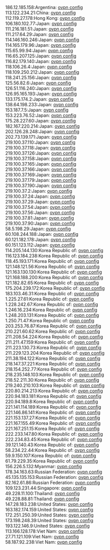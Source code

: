 186.12.185.158:Argentina: [ovpn config](vpn/186_12_185_158.ovpn)  
113.122.234.21:China: [ovpn config](vpn/113_122_234_21.ovpn)  
112.119.27.178:Hong Kong: [ovpn config](vpn/112_119_27_178.ovpn)  
106.180.102.77:Japan: [ovpn config](vpn/106_180_102_77.ovpn)  
111.216.181.51:Japan: [ovpn config](vpn/111_216_181_51.ovpn)  
111.217.64.29:Japan: [ovpn config](vpn/111_217_64_29.ovpn)  
114.146.160.246:Japan: [ovpn config](vpn/114_146_160_246.ovpn)  
114.165.179.96:Japan: [ovpn config](vpn/114_165_179_96.ovpn)  
115.65.99.94:Japan: [ovpn config](vpn/115_65_99_94.ovpn)  
116.65.207.125:Japan: [ovpn config](vpn/116_65_207_125.ovpn)  
116.82.179.140:Japan: [ovpn config](vpn/116_82_179_140.ovpn)  
118.106.26.4:Japan: [ovpn config](vpn/118_106_26_4.ovpn)  
118.109.250.212:Japan: [ovpn config](vpn/118_109_250_212.ovpn)  
118.241.25.156:Japan: [ovpn config](vpn/118_241_25_156.ovpn)  
125.56.82.6:Japan: [ovpn config](vpn/125_56_82_6.ovpn)  
126.51.116.240:Japan: [ovpn config](vpn/126_51_116_240.ovpn)  
126.95.165.193:Japan: [ovpn config](vpn/126_95_165_193.ovpn)  
133.175.174.2:Japan: [ovpn config](vpn/133_175_174_2.ovpn)  
138.64.198.233:Japan: [ovpn config](vpn/138_64_198_233.ovpn)  
153.187.7.5:Japan: [ovpn config](vpn/153_187_7_5.ovpn)  
153.223.76.52:Japan: [ovpn config](vpn/153_223_76_52.ovpn)  
175.28.227.60:Japan: [ovpn config](vpn/175_28_227_60.ovpn)  
182.167.220.214:Japan: [ovpn config](vpn/182_167_220_214.ovpn)  
202.126.28.248:Japan: [ovpn config](vpn/202_126_28_248.ovpn)  
202.73.139.171:Japan: [ovpn config](vpn/202_73_139_171.ovpn)  
219.100.37.110:Japan: [ovpn config](vpn/219_100_37_110.ovpn)  
219.100.37.118:Japan: [ovpn config](vpn/219_100_37_118.ovpn)  
219.100.37.126:Japan: [ovpn config](vpn/219_100_37_126.ovpn)  
219.100.37.158:Japan: [ovpn config](vpn/219_100_37_158.ovpn)  
219.100.37.165:Japan: [ovpn config](vpn/219_100_37_165.ovpn)  
219.100.37.166:Japan: [ovpn config](vpn/219_100_37_166.ovpn)  
219.100.37.169:Japan: [ovpn config](vpn/219_100_37_169.ovpn)  
219.100.37.179:Japan: [ovpn config](vpn/219_100_37_179.ovpn)  
219.100.37.190:Japan: [ovpn config](vpn/219_100_37_190.ovpn)  
219.100.37.2:Japan: [ovpn config](vpn/219_100_37_2.ovpn)  
219.100.37.24:Japan: [ovpn config](vpn/219_100_37_24.ovpn)  
219.100.37.29:Japan: [ovpn config](vpn/219_100_37_29.ovpn)  
219.100.37.54:Japan: [ovpn config](vpn/219_100_37_54.ovpn)  
219.100.37.56:Japan: [ovpn config](vpn/219_100_37_56.ovpn)  
219.100.37.81:Japan: [ovpn config](vpn/219_100_37_81.ovpn)  
219.100.37.90:Japan: [ovpn config](vpn/219_100_37_90.ovpn)  
58.5.198.29:Japan: [ovpn config](vpn/58_5_198_29.ovpn)  
60.108.244.188:Japan: [ovpn config](vpn/60_108_244_188.ovpn)  
60.121.182.178:Japan: [ovpn config](vpn/60_121_182_178.ovpn)  
60.151.123.112:Japan: [ovpn config](vpn/60_151_123_112.ovpn)  
114.205.144.130:Korea Republic of: [ovpn config](vpn/114_205_144_130.ovpn)  
116.123.184.238:Korea Republic of: [ovpn config](vpn/116_123_184_238.ovpn)  
118.45.193.171:Korea Republic of: [ovpn config](vpn/118_45_193_171.ovpn)  
121.148.121.56:Korea Republic of: [ovpn config](vpn/121_148_121_56.ovpn)  
121.163.130.130:Korea Republic of: [ovpn config](vpn/121_163_130_130.ovpn)  
121.168.188.200:Korea Republic of: [ovpn config](vpn/121_168_188_200.ovpn)  
121.182.82.65:Korea Republic of: [ovpn config](vpn/121_182_82_65.ovpn)  
175.204.239.172:Korea Republic of: [ovpn config](vpn/175_204_239_172.ovpn)  
183.103.46.31:Korea Republic of: [ovpn config](vpn/183_103_46_31.ovpn)  
1.225.27.61:Korea Republic of: [ovpn config](vpn/1_225_27_61.ovpn)  
1.228.242.67:Korea Republic of: [ovpn config](vpn/1_228_242_67.ovpn)  
1.246.16.234:Korea Republic of: [ovpn config](vpn/1_246_16_234.ovpn)  
1.248.203.131:Korea Republic of: [ovpn config](vpn/1_248_203_131.ovpn)  
1.250.71.47:Korea Republic of: [ovpn config](vpn/1_250_71_47.ovpn)  
203.253.76.87:Korea Republic of: [ovpn config](vpn/203_253_76_87.ovpn)  
210.221.60.62:Korea Republic of: [ovpn config](vpn/210_221_60_62.ovpn)  
211.208.54.224:Korea Republic of: [ovpn config](vpn/211_208_54_224.ovpn)  
211.211.47.159:Korea Republic of: [ovpn config](vpn/211_211_47_159.ovpn)  
211.223.130.73:Korea Republic of: [ovpn config](vpn/211_223_130_73.ovpn)  
211.229.123.204:Korea Republic of: [ovpn config](vpn/211_229_123_204.ovpn)  
211.38.194.122:Korea Republic of: [ovpn config](vpn/211_38_194_122.ovpn)  
218.147.37.221:Korea Republic of: [ovpn config](vpn/218_147_37_221.ovpn)  
218.154.252.77:Korea Republic of: [ovpn config](vpn/218_154_252_77.ovpn)  
218.235.148.103:Korea Republic of: [ovpn config](vpn/218_235_148_103.ovpn)  
218.52.211.30:Korea Republic of: [ovpn config](vpn/218_52_211_30.ovpn)  
219.240.210.103:Korea Republic of: [ovpn config](vpn/219_240_210_103.ovpn)  
220.80.214.213:Korea Republic of: [ovpn config](vpn/220_80_214_213.ovpn)  
220.94.183.181:Korea Republic of: [ovpn config](vpn/220_94_183_181.ovpn)  
220.94.189.8:Korea Republic of: [ovpn config](vpn/220_94_189_8.ovpn)  
221.141.114.189:Korea Republic of: [ovpn config](vpn/221_141_114_189.ovpn)  
221.146.86.141:Korea Republic of: [ovpn config](vpn/221_146_86_141.ovpn)  
221.153.137.27:Korea Republic of: [ovpn config](vpn/221_153_137_27.ovpn)  
221.167.155.49:Korea Republic of: [ovpn config](vpn/221_167_155_49.ovpn)  
221.167.251.15:Korea Republic of: [ovpn config](vpn/221_167_251_15.ovpn)  
222.233.147.80:Korea Republic of: [ovpn config](vpn/222_233_147_80.ovpn)  
222.234.83.45:Korea Republic of: [ovpn config](vpn/222_234_83_45.ovpn)  
39.121.140.43:Korea Republic of: [ovpn config](vpn/39_121_140_43.ovpn)  
58.234.22.44:Korea Republic of: [ovpn config](vpn/58_234_22_44.ovpn)  
59.9.150.107:Korea Republic of: [ovpn config](vpn/59_9_150_107.ovpn)  
61.79.229.35:Korea Republic of: [ovpn config](vpn/61_79_229_35.ovpn)  
156.226.5.132:Myanmar: [ovpn config](vpn/156_226_5_132.ovpn)  
178.34.163.63:Russian Federation: [ovpn config](vpn/178_34_163_63.ovpn)  
45.135.135.153:Russian Federation: [ovpn config](vpn/45_135_135_153.ovpn)  
82.162.61.86:Russian Federation: [ovpn config](vpn/82_162_61_86.ovpn)  
109.123.231.44:Singapore: [ovpn config](vpn/109_123_231_44.ovpn)  
49.228.11.100:Thailand: [ovpn config](vpn/49_228_11_100.ovpn)  
49.228.88.81:Thailand: [ovpn config](vpn/49_228_88_81.ovpn)  
147.28.183.238:United States: [ovpn config](vpn/147_28_183_238.ovpn)  
163.182.174.159:United States: [ovpn config](vpn/163_182_174_159.ovpn)  
172.251.250.39:United States: [ovpn config](vpn/172_251_250_39.ovpn)  
173.198.248.39:United States: [ovpn config](vpn/173_198_248_39.ovpn)  
193.122.146.9:United States: [ovpn config](vpn/193_122_146_9.ovpn)  
113.166.128.178:Viet Nam: [ovpn config](vpn/113_166_128_178.ovpn)  
27.71.121.109:Viet Nam: [ovpn config](vpn/27_71_121_109.ovpn)  
58.187.92.238:Viet Nam: [ovpn config](vpn/58_187_92_238.ovpn)  
